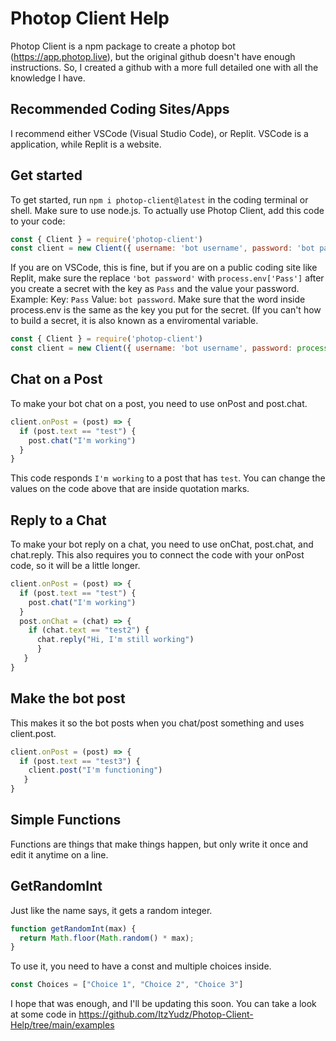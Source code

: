 # Photop Client Help
Photop Client is a npm package to create a photop bot (https://app.photop.live), but the original github doesn't have enough instructions. So, I created a github with a more full detailed one with all the knowledge I have.
## Recommended Coding Sites/Apps
I recommend either VSCode (Visual Studio Code), or Replit. VSCode is a  application, while Replit is a website.
## Get started
To get started, run `npm i photop-client@latest` in the coding terminal or shell. Make sure to use node.js. To actually use Photop Client, add this code to your code:
```js
const { Client } = require('photop-client')
const client = new Client({ username: 'bot username', password: 'bot password' })
```
If you are on VSCode, this is fine, but if you are on a public coding site like Replit, make sure the replace `'bot password'` with `process.env['Pass']` after you create a secret with the key as `Pass` and the value your password. Example: Key: `Pass` Value: `bot password`. Make sure that the word inside process.env is the same as the key you put for the secret. (If you can't how to build a secret, it is also known as a enviromental variable.
```js
const { Client } = require('photop-client')
const client = new Client({ username: 'bot username', password: process.env['Pass'] })
```
## Chat on a Post
To make your bot chat on a post, you need to use onPost and post.chat.
```js
client.onPost = (post) => {
  if (post.text == "test") {
    post.chat("I'm working")
  }
}
```
This code responds `I'm working` to a post that has `test`. You can change the values on the code above that are inside quotation marks.
## Reply to a Chat
To make your bot reply on a chat, you need to use onChat, post.chat, and chat.reply. This also requires you to connect the code with your onPost code, so it will be a little longer.
```js
client.onPost = (post) => {
  if (post.text == "test") {
    post.chat("I'm working")
  }
  post.onChat = (chat) => {
    if (chat.text == "test2") {
      chat.reply("Hi, I'm still working")
      }
   }
}
```
## Make the bot post
This makes it so the bot posts when you chat/post something and uses client.post.
```js
client.onPost = (post) => {
  if (post.text == "test3") {
    client.post("I'm functioning")
   }
}
```
## Simple Functions
Functions are things that make things happen, but only write it once and edit it anytime on a line.
## GetRandomInt
Just like the name says, it gets a random integer.
```js
function getRandomInt(max) {
  return Math.floor(Math.random() * max);
}
```
To use it, you need to have a const and multiple choices inside.
```js
const Choices = ["Choice 1", "Choice 2", "Choice 3"]
```
I hope that was enough, and I'll be updating this soon. You can take a look at some code in https://github.com/ItzYudz/Photop-Client-Help/tree/main/examples
